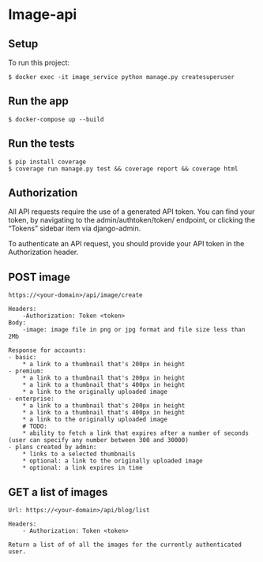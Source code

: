 # Image-api

## Setup
To run this project:
```
$ docker exec -it image_service python manage.py createsuperuser
```

## Run the app 
```
$ docker-compose up --build
```

## Run the tests
```
$ pip install coverage 
$ coverage run manage.py test && coverage report && coverage html
```

## Authorization
All API requests require the use of a generated API token. You can find your token, by navigating to the admin/authtoken/token/ endpoint, or clicking the “Tokens” sidebar item via django-admin.

To authenticate an API request, you should provide your API token in the Authorization header.

## POST image 
    https://<your-domain>/api/image/create

    Headers: 
        -Authorization: Token <token>
    Body: 
        -image: image file in png or jpg format and file size less than 2Mb 

    Response for accounts:
    - basic: 
        * a link to a thumbnail that's 200px in height
    - premium: 
        * a link to a thumbnail that's 200px in height
        * a link to a thumbnail that's 400px in height
        * a link to the originally uploaded image
    - enterprise: 
        * a link to a thumbnail that's 200px in height
        * a link to a thumbnail that's 400px in height
        * a link to the originally uploaded image
        # TODO:
        * ability to fetch a link that expires after a number of seconds (user can specify any number between 300 and 30000)
    - plans created by admin:
        * links to a selected thumbnails  
        * optional: a link to the originally uploaded image 
        * optional: a link expires in time
    
## GET a list of images  
    Url: https://<your-domain>/api/blog/list
    
    Headers: 
        - Authorization: Token <token>
    
    Return a list of of all the images for the currently authenticated user.
